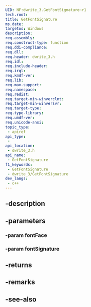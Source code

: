 ```yaml
---
UID: NF:dwrite_3.GetFontSignature~r1
tech.root: 
title: GetFontSignature
ms.date: 
targetos: Windows
description: 
req.assembly: 
req.construct-type: function
req.ddi-compliance: 
req.dll: 
req.header: dwrite_3.h
req.idl: 
req.include-header: 
req.irql: 
req.kmdf-ver: 
req.lib: 
req.max-support: 
req.namespace: 
req.redist: 
req.target-min-winverclnt: 
req.target-min-winversvr: 
req.target-type: 
req.type-library: 
req.umdf-ver: 
req.unicode-ansi: 
topic_type:
 - apiref
api_type:
 - 
api_location:
 - dwrite_3.h
api_name:
 - GetFontSignature
f1_keywords:
 - GetFontSignature
 - dwrite_3/GetFontSignature
dev_langs:
 - c++
---
```


## -description

## -parameters

### -param fontFace

### -param fontSignature

## -returns

## -remarks

## -see-also

